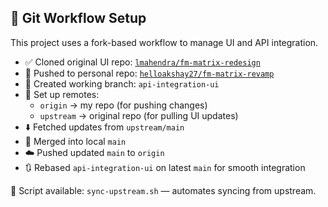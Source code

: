 ## 🔁 Git Workflow Setup

This project uses a fork-based workflow to manage UI and API integration.

- ✅ Cloned original UI repo: [`lmahendra/fm-matrix-redesign`](https://github.com/lmahendra/fm-matrix-redesign)
- 🚀 Pushed to personal repo: [`helloakshay27/fm-matrix-revamp`](https://github.com/helloakshay27/fm-matrix-revamp)
- 🌿 Created working branch: `api-integration-ui`
- 🔁 Set up remotes:
  - `origin` → my repo (for pushing changes)
  - `upstream` → original repo (for pulling UI updates)
- ⬇️ Fetched updates from `upstream/main`
- 🔀 Merged into local `main`
- ☁️ Pushed updated `main` to `origin`
- 🔃 Rebased `api-integration-ui` on latest `main` for smooth integration

📂 Script available: `sync-upstream.sh` — automates syncing from upstream.
